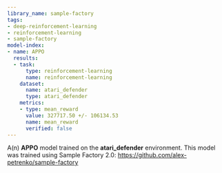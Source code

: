 ```yaml
---
library_name: sample-factory
tags:
- deep-reinforcement-learning
- reinforcement-learning
- sample-factory
model-index:
- name: APPO
  results:
  - task:
      type: reinforcement-learning
      name: reinforcement-learning
    dataset:
      name: atari_defender
      type: atari_defender
    metrics:
    - type: mean_reward
      value: 327717.50 +/- 106134.53
      name: mean_reward
      verified: false
---
```


A(n) **APPO** model trained on the **atari_defender** environment.
This model was trained using Sample Factory 2.0: https://github.com/alex-petrenko/sample-factory
    